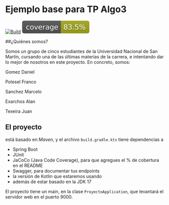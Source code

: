 # Ejemplo base para TP Algo3

[![Build](https://github.com/algo3-unsam/proyecto-base-tp/actions/workflows/build.yml/badge.svg)](https://github.com/algo3-unsam/tp-recetas-2020-gr-xx/actions/workflows/build.yml) ![Coverage](./.github/badges/jacoco.svg)

##¿Quiénes somos?

Somos un grupo de cinco estudiantes de la Universidad Nacional de San Martín, cursando una de las últimas materias de la carrera, e intentando dar lo mejor de nosotros en este proyecto. En concreto, somos:

Gomez Daniel

Polesel Franco

Sanchez Marcelo

Exarchos Alan

Texeira Juan

## El proyecto

está basado en _Maven_, y el archivo `build.gradle.kts` tiene dependencias a

- Spring Boot
- JUnit
- JaCoCo (Java Code Coverage), para que agregues el % de cobertura en el README
- Swagger, para documentar tus endpoints
- la versión de Kotlin que estaremos usando
- además de estar basado en la JDK 17


El proyecto tiene un main, en la clase `ProyectoApplication`, que levantará el servidor web en el puerto 9000.

